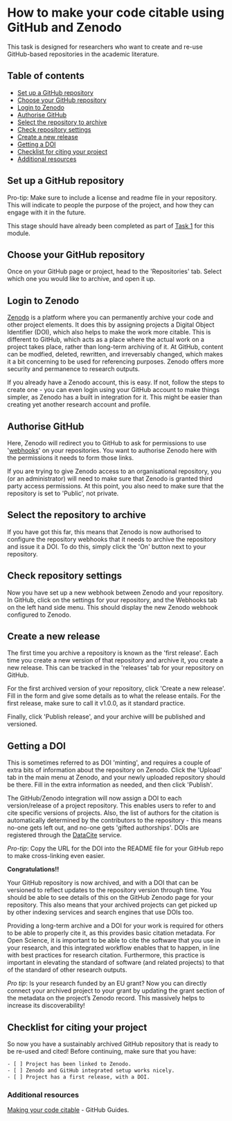 # How to make your code citable using GitHub and Zenodo

This task is designed for researchers who want to create and re-use GitHub-based repositories in the academic literature. 

## Table of contents
- [Set up a GitHub repository](#Setup)
- [Choose your GitHub repository](#Choose)
- [Login to Zenodo](#Login)
- [Authorise GitHub](#Authorise)
- [Select the repository to archive](#Archive)
- [Check repository settings](#Check)
- [Create a new release](#Release)
- [Getting a DOI](#DOI)
- [Checklist for citing your project](#Checklist)
- [Additional resources](#Resources)


## Set up a GitHub repository <a name="Setup"></a>

Pro-tip: Make sure to include a license and readme file in your repository. This will indicate to people the purpose of the project, and how they can engage with it in the future.

This stage should have already been completed as part of [Task 1](Task_1.Rmd) for this module.


## Choose your GitHub repository <a name="Choose"></a>

Once on your GitHub page or project, head to the 'Repositories' tab. Select which one you would like to archive, and open it up.


## Login to Zenodo <a name="Login"></a>

[Zenodo](https://zenodo.org/) is a platform where you can permanently archive your code and other project elements. It does this by assigning projects a Digital Object Identifier (DOI), which also helps to make the work more citable. This is different to GitHub, which acts as a place where the actual work on a project takes place, rather than long-term archiving of it. At GitHub, content can be modfied, deleted, rewritten, and irreversably changed, which makes it a bit concerning to be used for referencing purposes. Zenodo offers more security and permanence to research outputs.

If you already have a Zenodo account, this is easy. If not, follow the steps to create one - you can even login using your GitHub account to make things simpler, as Zenodo has a built in integration for it. This might be easier than creating yet another research account and profile.


## Authorise GitHub <a name="Authorise"></a>

Here, Zenodo will redirect you to GitHub to ask for permissions to use '[webhooks](https://developer.github.com/webhooks/)' on your repositories. You want to authorise Zenodo here with the permissions it needs to form those links.

If you are trying to give Zenodo access to an organisational repository, you (or an administrator) will need to make sure that Zenodo is granted third party access permissions. At this point, you also need to make sure that the repository is set to 'Public', not private.


## Select the repository to archive <a name="Archive"></a>

If you have got this far, this means that Zenodo is now authorised to configure the repository webhooks that it needs to archive the repository and issue it a DOI. To do this, simply click the 'On' button next to your repository.


## Check repository settings <a name="Check"></a>

Now you have set up a new webhook between Zenodo and your repository. In GitHub, click on the settings for your repository, and the Webhooks tab on the left hand side menu. This should display the new Zenodo webhook configured to Zenodo.


## Create a new release <a name="Release"></a>

The first time you archive a repository is known as the 'first release'. Each time you create a new version of that repository and archive it, you create a new release. This can be tracked in the 'releases' tab for your repository on GitHub.

For the first archived version of your repository, click 'Create a new release'. Fill in the form and give some details as to what the release entails. For the first release, make sure to call it v1.0.0, as it standard practice.

Finally, click 'Publish release', and your archive willl be published and versioned.


## Getting a DOI <a name="DOI"></a>

This is sometimes referred to as DOI 'minting', and requires a couple of extra bits of information about the repository on Zenodo. Click the 'Upload' tab in the main menu at Zenodo, and your newly uploaded repository should be there. Fill in the extra information as needed, and then click 'Publish'.

The GitHub/Zenodo integration will now assign a DOI to each version/release of a project repository. This enables users to refer to and cite specific versions of projects. Also, the list of authors for the citation is automatically determined by the contributors to the repository - this means no-one gets left out, and no-one gets 'gifted authorships'. DOIs are registered through the [DataCite](https://www.datacite.org/) service.

*Pro-tip*: Copy the URL for the DOI into the README file for your GitHub repo to make cross-linking even easier.


**Congratulations!!**

Your GitHub repository is now archived, and with a DOI that can be versioned to reflect updates to the repository version through time. You should be able to see details of this on the GitHub Zenodo page for your repository. This also means that your archived projects can get picked up by other indexing services and search engines that use DOIs too.

Providing a long-term archive and a DOI for your work is required for others to be able to properly cite it, as this provides basic citation metadata. For Open Science, it is important to be able to cite the software that you use in your research, and this integrated workflow enables that to happen, in line with best practices for research citation. Furthermore, this practice is important in elevating the standard of software (and related projects) to that of the standard of other research outputs.

*Pro tip*: Is your research funded by an EU grant? Now you can directly connect your archived project to your grant by updating the grant section of the metadata on the project’s Zenodo record. This massively helps to increase its discoverability!


## Checklist for citing your project <a name="Checklist"></a>

So now you have a sustainably archived GitHub repository that is ready to be re-used and cited! Before continuing, make sure that you have:

```html
- [ ] Project has been linked to Zenodo.
- [ ] Zenodo and GitHub integrated setup works nicely.
- [ ] Project has a first release, with a DOI.
```

### Additional resources <a name="Resources"></a>

[Making your code citable](https://guides.github.com/activities/citable-code/) - GitHub Guides.
